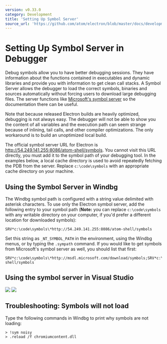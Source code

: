 ```yaml
---
version: v0.33.0
category: Development
title: 'Setting Up Symbol Server'
source_url: 'https://github.com/atom/electron/blob/master/docs/development/setting-up-symbol-server.md'
---
```


# Setting Up Symbol Server in Debugger

Debug symbols allow you to have better debugging sessions. They have information
about the functions contained in executables and dynamic libraries and provide
you with information to get clean call stacks. A Symbol Server allows the
debugger to load the correct symbols, binaries and sources automatically without
forcing users to download large debugging files. The server functions like
[Microsoft's symbol server](http://support.microsoft.com/kb/311503) so the
documentation there can be useful.

Note that because released Electron builds are heavily optimized, debugging is
not always easy. The debugger will not be able to show you the content of all
variables and the execution path can seem strange because of inlining, tail
calls, and other compiler optimizations. The only workaround is to build an
unoptimized local build.

The official symbol server URL for Electron is
http://54.249.141.255:8086/atom-shell/symbols.
You cannot visit this URL directly, you must add it to the symbol path of your
debugging tool. In the examples below, a local cache directory is used to avoid
repeatedly fetching the PDB from the server. Replace `c:\code\symbols` with an
appropriate cache directory on your machine.

## Using the Symbol Server in Windbg

The Windbg symbol path is configured with a string value delimited with asterisk
characters. To use only the Electron symbol server, add the following entry to
your symbol path (__Note:__ you can replace `c:\code\symbols` with any writable
directory on your computer, if you'd prefer a different location for downloaded
symbols):

```
SRV*c:\code\symbols\*http://54.249.141.255:8086/atom-shell/symbols
```

Set this string as `_NT_SYMBOL_PATH` in the environment, using the Windbg menus,
or by typing the `.sympath` command. If you would like to get symbols from
Microsoft's symbol server as well, you should list that first:

```
SRV*c:\code\symbols\*http://msdl.microsoft.com/download/symbols;SRV*c:\code\symbols\*http://54.249.141.255:8086/atom-shell/symbols
```

## Using the symbol server in Visual Studio

<img src='http://mdn.mozillademos.org/files/733/symbol-server-vc8express-menu.jpg'>
<img src='http://mdn.mozillademos.org/files/2497/2005_options.gif'>

## Troubleshooting: Symbols will not load

Type the following commands in Windbg to print why symbols are not loading:

```
> !sym noisy
> .reload /f chromiumcontent.dll
```
